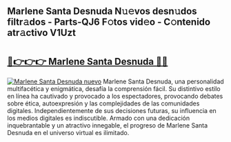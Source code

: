 ## Marlene Santa Desnuda N𝚞𝚎vos desn𝚞dos filtr𝚊dos - Parts-QJ6 F𝚘tos vid𝚎o - C𝚘ntenido atr𝚊ctivo V1Uzt

# <h2><a href="http://mb0igud.tromn.icu/?c=Marlene+Santa+Desnuda">🔗👉👉👉 Marlene Santa Desnuda 🔗🔗</a></h2>

[![Marlene Santa Desnuda nuevo](https://i.imgur.com/pEAQMta.gif)](http://mb0igud.tromn.icu/?c=Marlene+Santa+Desnuda)
Marlene Santa Desnuda, una personalidad multifacética y enigmática, desafía la comprensión fácil. Su distintivo estilo en línea ha cautivado y provocado a los espectadores, provocando debates sobre ética, autoexpresión y las complejidades de las comunidades digitales. Independientemente de sus decisiones futuras, su influencia en los medios digitales es indiscutible. Armado con una dedicación inquebrantable y un atractivo innegable, el progreso de Marlene Santa Desnuda en el universo virtual es ilimitado.
